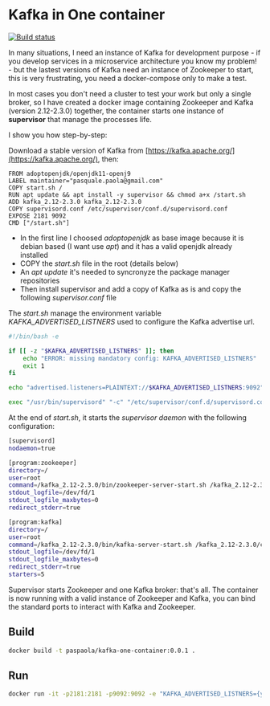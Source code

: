 Kafka in One container
======================
[![Build status](https://api.travis-ci.org/paspao/kafka-in-one-container.svg?branch=master)](https://api.travis-ci.org/paspao/kafka-in-one-container)

In many situations, I need an instance of Kafka for development purpose - if you develop services in a microservice architecture you know my problem! - but the lastest versions of Kafka need an instance of Zookeeper to start, this is very frustrating, you need a docker-compose only to make a test.

In most cases you don't need a cluster to test your work but only a single broker, so I have created a docker image containing Zookeeper and Kafka (version 2.12-2.3.0) together, the container starts one instance of **supervisor** that manage the processes life.

I show you how step-by-step:

Download a stable version of Kafka from [https://kafka.apache.org/](https://kafka.apache.org/), then:

```docker
FROM adoptopenjdk/openjdk11-openj9
LABEL maintainer="pasquale.paola@gmail.com" 
COPY start.sh /
RUN apt update && apt install -y supervisor && chmod a+x /start.sh
ADD kafka_2.12-2.3.0 kafka_2.12-2.3.0
COPY supervisord.conf /etc/supervisor/conf.d/supervisord.conf
EXPOSE 2181 9092
CMD ["/start.sh"]
```

* In the first line I choosed *adoptopenjdk* as base image because it is debian based (I want use *apt*) and it has a valid openjdk already installed
* COPY the *start.sh* file in the root (details below)
* An *apt update* it's needed to syncronyze the package manager repositories
* Then install supervisor and add a copy of Kafka as is and copy the following *supervisor.conf* file

The *start.sh* manage the environment variable *KAFKA_ADVERTISED_LISTNERS* used to configure the Kafka advertise url.

```bash
#!/bin/bash -e

if [[ -z "$KAFKA_ADVERTISED_LISTNERS" ]]; then
    echo "ERROR: missing mandatory config: KAFKA_ADVERTISED_LISTNERS"
    exit 1
fi

echo "advertised.listeners=PLAINTEXT://$KAFKA_ADVERTISED_LISTNERS:9092" >> /kafka_2.12-2.3.0/config/server.properties

exec "/usr/bin/supervisord" "-c" "/etc/supervisor/conf.d/supervisord.conf"
```

At the end of *start.sh*, it starts the *supervisor daemon* with the following configuration:

```sh
[supervisord]
nodaemon=true

[program:zookeeper]
directory=/
user=root
command=/kafka_2.12-2.3.0/bin/zookeeper-server-start.sh /kafka_2.12-2.3.0/config/zookeeper.properties
stdout_logfile=/dev/fd/1
stdout_logfile_maxbytes=0
redirect_stderr=true

[program:kafka]
directory=/
user=root
command=/kafka_2.12-2.3.0/bin/kafka-server-start.sh /kafka_2.12-2.3.0/config/server.properties
stdout_logfile=/dev/fd/1
stdout_logfile_maxbytes=0
redirect_stderr=true
starters=5

```

Supervisor starts Zookeeper and one Kafka broker: that's all. 
The container is now running with a valid instance of Zookeeper and Kafka, you can bind the standard ports to interact with Kafka and Zookeeper.

Build
-----

```bash
docker build -t paspaola/kafka-one-container:0.0.1 .
```

Run
---

```bash
docker run -it -p2181:2181 -p9092:9092 -e "KAFKA_ADVERTISED_LISTNERS={your-host-address}" paspaola/kafka-one-container:0.0.1
```

